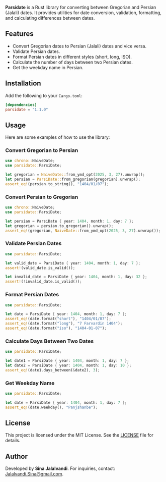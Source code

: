 **Parsidate** is a Rust library for converting between Gregorian and Persian (Jalali) dates. It provides utilities for date conversion, validation, formatting, and calculating differences between dates.

## Features

- Convert Gregorian dates to Persian (Jalali) dates and vice versa.
- Validate Persian dates.
- Format Persian dates in different styles (short, long, ISO).
- Calculate the number of days between two Persian dates.
- Get the weekday name in Persian.

## Installation

Add the following to your `Cargo.toml`:

```toml
[dependencies]
parsidate = "1.1.0"
```

## Usage

Here are some examples of how to use the library:

### Convert Gregorian to Persian

```rust
use chrono::NaiveDate;
use parsidate::ParsiDate;

let gregorian = NaiveDate::from_ymd_opt(2025, 3, 27).unwrap();
let persian = ParsiDate::from_gregorian(gregorian).unwrap();
assert_eq!(persian.to_string(), "1404/01/07");
```

### Convert Persian to Gregorian

```rust
use chrono::NaiveDate;
use parsidate::ParsiDate;

let persian = ParsiDate { year: 1404, month: 1, day: 7 };
let gregorian = persian.to_gregorian().unwrap();
assert_eq!(gregorian, NaiveDate::from_ymd_opt(2025, 3, 27).unwrap());
```

### Validate Persian Dates

```rust
use parsidate::ParsiDate;

let valid_date = ParsiDate { year: 1404, month: 1, day: 7 };
assert!(valid_date.is_valid());

let invalid_date = ParsiDate { year: 1404, month: 1, day: 32 };
assert!(!invalid_date.is_valid());
```

### Format Persian Dates

```rust
use parsidate::ParsiDate;

let date = ParsiDate { year: 1404, month: 1, day: 7 };
assert_eq!(date.format("short"), "1404/01/07");
assert_eq!(date.format("long"), "7 Farvardin 1404");
assert_eq!(date.format("iso"), "1404-01-07");
```

### Calculate Days Between Two Dates

```rust
use parsidate::ParsiDate;

let date1 = ParsiDate { year: 1404, month: 1, day: 7 };
let date2 = ParsiDate { year: 1404, month: 1, day: 10 };
assert_eq!(date1.days_between(&date2), 3);
```

### Get Weekday Name

```rust
use parsidate::ParsiDate;

let date = ParsiDate { year: 1404, month: 1, day: 7 };
assert_eq!(date.weekday(), "Panjshanbe");
```

## License

This project is licensed under the MIT License. See the [LICENSE](LICENSE) file for details.

## Author

Developed by **Sina Jalalvandi**. For inquiries, contact: [Jalalvandi.Sina@gmail.com](mailto:Jalalvandi.Sina@gmail.com).
```